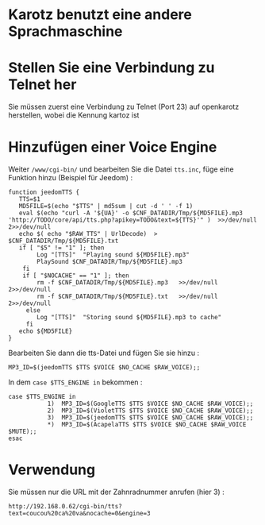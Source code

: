 # Karotz benutzt eine andere Sprachmaschine

# Stellen Sie eine Verbindung zu Telnet her

Sie müssen zuerst eine Verbindung zu Telnet (Port 23) auf openkarotz herstellen, wobei die Kennung kartoz ist

# Hinzufügen einer Voice Engine

Weiter ``/www/cgi-bin/`` und bearbeiten Sie die Datei ``tts.inc``, füge eine Funktion hinzu (Beispiel für Jeedom) :

````
function jeedomTTS {
   TTS=$1
   MD5FILE=$(echo "$TTS" | md5sum | cut -d ' ' -f 1)
   eval $(echo "curl -A '${UA}' -o $CNF_DATADIR/Tmp/${MD5FILE}.mp3 'http://TODO/core/api/tts.php?apikey=TODO&text=${TTS}'" )  >>/dev/null 2>>/dev/null
   echo $( echo "$RAW_TTS" | UrlDecode)  > $CNF_DATADIR/Tmp/${MD5FILE}.txt
   if [ "$5" != "1" ]; then
        Log "[TTS]"  "Playing sound ${MD5FILE}.mp3"
        PlaySound $CNF_DATADIR/Tmp/${MD5FILE}.mp3
    fi
    if [ "$NOCACHE" == "1" ]; then
        rm -f $CNF_DATADIR/Tmp/${MD5FILE}.mp3   >>/dev/null 2>>/dev/null
        rm -f $CNF_DATADIR/Tmp/${MD5FILE}.txt   >>/dev/null 2>>/dev/null
     else
        Log "[TTS]"  "Storing sound ${MD5FILE}.mp3 to cache"
     fi
   echo ${MD5FILE}
}
````

Bearbeiten Sie dann die tts-Datei und fügen Sie sie hinzu :

``MP3_ID=$(jeedomTTS $TTS $VOICE $NO_CACHE $RAW_VOICE);;``

In dem ``case $TTS_ENGINE in`` bekommen :

````
case $TTS_ENGINE in
           1)  MP3_ID=$(GoogleTTS $TTS $VOICE $NO_CACHE $RAW_VOICE);;
           2)  MP3_ID=$(VioletTTS $TTS $VOICE $NO_CACHE $RAW_VOICE);;
           3)  MP3_ID=$(jeedomTTS $TTS $VOICE $NO_CACHE $RAW_VOICE);;
           *)  MP3_ID=$(AcapelaTTS $TTS $VOICE $NO_CACHE $RAW_VOICE $MUTE);;
esac
````

# Verwendung

Sie müssen nur die URL mit der Zahnradnummer anrufen (hier 3) :

``http://192.168.0.62/cgi-bin/tts?text=coucou%20ca%20va&nocache=0&engine=3``
